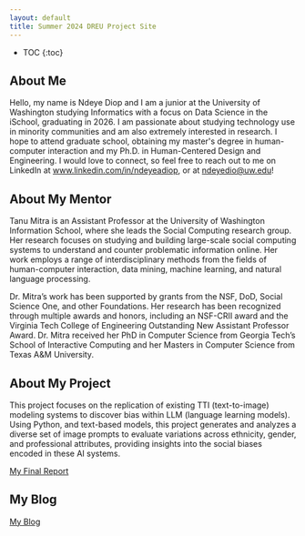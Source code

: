 ```yaml
---
layout: default
title: Summer 2024 DREU Project Site
---
```


* TOC
{:toc}

## About Me

Hello, my name is Ndeye Diop and I am a junior at the University of Washington studying Informatics with a focus on Data Science in the iSchool, graduating in 2026. I am passionate about studying technology use in minority communities and am also extremely interested in research. I hope to attend graduate school, obtaining my master's degree in human-computer interaction and my Ph.D. in Human-Centered Design and Engineering. I would love to connect, so feel free to reach out to me on LinkedIn at www.linkedin.com/in/ndeyeadiop, or at ndeyedio@uw.edu!

## About My Mentor

Tanu Mitra is an Assistant Professor at the University of Washington Information School, where she leads the Social Computing research group. Her research focuses on studying and building large-scale social computing systems to understand and counter problematic information online. Her work employs a range of interdisciplinary methods from the fields of human-computer interaction, data mining, machine learning, and natural language processing.

Dr. Mitra’s work has been supported by grants from the NSF, DoD, Social Science One, and other Foundations. Her research has been recognized through multiple awards and honors, including an NSF-CRII award and the Virginia Tech College of Engineering Outstanding New Assistant Professor Award. Dr. Mitra received her PhD in Computer Science from Georgia Tech’s School of Interactive Computing and her Masters in Computer Science from Texas A&M University.

## About My Project

This project focuses on the replication of existing TTI (text-to-image) modeling systems to discover bias within LLM (language learning models). Using Python, and text-based models, this project generates and analyzes a diverse set of image prompts to evaluate variations across ethnicity, gender, and professional attributes, providing insights into the social biases encoded in these AI systems.

[My Final Report](files/finalreport.pdf)

## My Blog

[My Blog](blog.html)
